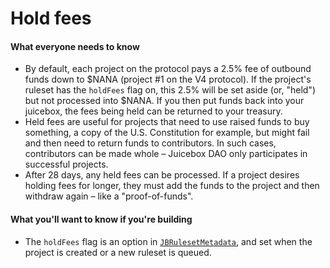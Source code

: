 # Hold fees

#### What everyone needs to know

* By default, each project on the protocol pays a 2.5% fee of outbound funds down to $NANA (project #1 on the V4 protocol). If the project's ruleset has the `holdFees` flag on, this 2.5% will be set aside (or, "held") but not processed into $NANA. If you then put funds back into your juicebox, the fees being held can be returned to your treasury.
* Held fees are useful for projects that need to use raised funds to buy something, a copy of the U.S. Constitution for example, but might fail and then need to return funds to contributors. In such cases, contributors can be made whole – Juicebox DAO only participates in successful projects. 
* After 28 days, any held fees can be processed. If a project desires holding fees for longer, they must add the funds to the project and then withdraw again – like a "proof-of-funds".

#### What you'll want to know if you're building

* The `holdFees` flag is an option in [`JBRulesetMetadata`](/docs/dev/v4/api/core/structs/JBRulesetMetadata.md), and set when the project is created or a new ruleset is queued. 
